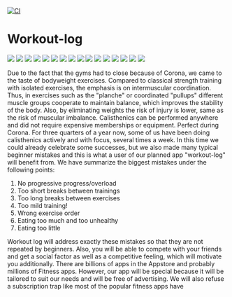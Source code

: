 
[![CI](https://github.com/DHBW-TrainingApp/workout-log/actions/workflows/main.yml/badge.svg)](https://github.com/DHBW-TrainingApp/workout-log/actions/workflows/main.yml)
# Workout-log
<img src="https://img.shields.io/badge/TypeScript-007ACC?style=for-the-badge&logo=typescript&logoColor=white" />   
<img src="https://img.shields.io/badge/GitHub-100000?style=for-the-badge&logo=github&logoColor=white" /> 
<img src="https://img.shields.io/badge/Angular-DD0031?style=for-the-badge&logo=angular&logoColor=white" /> 
<img src="https://img.shields.io/badge/Android-3DDC84?style=for-the-badge&logo=android&logoColor=white" /> 
<img src="https://img.shields.io/badge/iOS-000000?style=for-the-badge&logo=ios&logoColor=white" /> 
<img src="https://img.shields.io/badge/HTML-239120?style=for-the-badge&logo=html5&logoColor=white" /> 
<img src="https://img.shields.io/badge/CSS-239120?&style=for-the-badge&logo=css3&logoColor=white" /> 
<img src="https://img.shields.io/badge/Node.js-43853D?style=for-the-badge&logo=node.js&logoColor=white" /> 
<img src="https://img.shields.io/badge/JavaScript-323330?style=for-the-badge&logo=javascript&logoColor=F7DF1E" /> 
<img src="https://img.shields.io/badge/Markdown-000000?style=for-the-badge&logo=markdown&logoColor=white" /> 
<img src="https://img.shields.io/badge/Node.js-43853D?style=for-the-badge&logo=node.js&logoColor=white" /> 
<img src="https://aleen42.github.io/badges/src/stackoverflow.svg" /> 
<img src="http://ForTheBadge.com/images/badges/built-with-love.svg" /> 
<img src="https://aleen42.github.io/badges/src/stackoverflow.svg" /> 
<img src="https://img.shields.io/badge/Made%20with-VSCode-1f425f.svg" /> 
<img src="https://img.shields.io/github/issues-pr/DHBW-TrainingApp/workout-log.svg" /> 


Due to the fact that the gyms had to close because of Corona, we came to the taste of bodyweight exercises. Compared to classical strength training with isolated exercises, the emphasis is on intermuscular coordination. Thus, in exercises such as the "planche" or coordinated "pullups" different muscle groups cooperate to maintain balance, which improves the stability of the body. Also, by eliminating weights the risk of injury is lower, same as the risk of muscular imbalance. Calisthenics can be performed anywhere and did not require expensive memberships or equipment. Perfect during Corona. For three quarters of a year now, some of us have been doing calisthenics actively and with focus, several times a week. In this time we could already celebrate some successes, but we also made many typical beginner mistakes and this is what a user of our planned app "workout-log" will benefit from.
We have summarize the biggest mistakes under the following points:

1. No progressive progress/overload
2. Too short breaks between trainings
3. Too long breaks between exercises
4. Too mild training!
5. Wrong exercise order
6. Eating too much and too unhealthy
7. Eating too little


Workout log will address exactly these mistakes so that they are not repeated by beginners. Also, you will be able to compete with your friends and get a social factor as well as a competitive feeling, which will motivate you additionally. There are billions of apps in the Appstore and probably millions of Fitness apps. However, our app will be special because it will be tailored to suit our needs and will be free of advertising. We will also refuse a subscription trap like most of the popular fitness apps have
